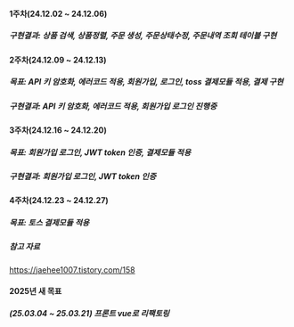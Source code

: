 #### 1주차(24.12.02 ~ 24.12.06)

##### 구현결과: 상품 검색, 상품정렬, 주문 생성, 주문상태수정, 주문내역 조회 테이블 구현

#### 2주차(24.12.09 ~ 24.12.13)

##### 목표: API 키 암호화, 에러코드 적용, 회원가입, 로그인, toss 결제모듈 적용, 결제 구현

##### 구현결과: API 키 암호화, 에러코드 적용, 회원가입 로그인 진행중

#### 3주차(24.12.16 ~ 24.12.20)

##### 목표: 회원가입 로그인, JWT token 인증, 결제모듈 적용

##### 구현결과: 회원가입 로그인, JWT token 인증

#### 4주차(24.12.23 ~ 24.12.27)

##### 목표: 토스 결제모듈 적용

##### 참고 자료

https://jaehee1007.tistory.com/158


#### 2025년 새 목표 

##### (25.03.04 ~ 25.03.21) 프론트 vue로 리팩토링